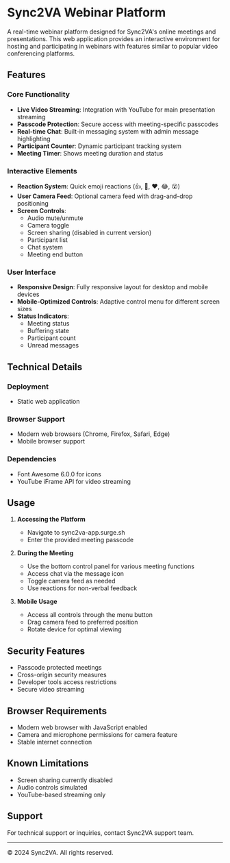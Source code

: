 # Sync2VA Webinar Platform

A real-time webinar platform designed for Sync2VA's online meetings and presentations. This web application provides an interactive environment for hosting and participating in webinars with features similar to popular video conferencing platforms.

## Features

### Core Functionality
- **Live Video Streaming**: Integration with YouTube for main presentation streaming
- **Passcode Protection**: Secure access with meeting-specific passcodes
- **Real-time Chat**: Built-in messaging system with admin message highlighting
- **Participant Counter**: Dynamic participant tracking system
- **Meeting Timer**: Shows meeting duration and status

### Interactive Elements
- **Reaction System**: Quick emoji reactions (👍, 👏, ❤️, 😂, 😮)
- **User Camera Feed**: Optional camera feed with drag-and-drop positioning
- **Screen Controls**: 
  - Audio mute/unmute
  - Camera toggle
  - Screen sharing (disabled in current version)
  - Participant list
  - Chat system
  - Meeting end button

### User Interface
- **Responsive Design**: Fully responsive layout for desktop and mobile devices
- **Mobile-Optimized Controls**: Adaptive control menu for different screen sizes
- **Status Indicators**: 
  - Meeting status
  - Buffering state
  - Participant count
  - Unread messages

## Technical Details

### Deployment
- Static web application

### Browser Support
- Modern web browsers (Chrome, Firefox, Safari, Edge)
- Mobile browser support

### Dependencies
- Font Awesome 6.0.0 for icons
- YouTube iFrame API for video streaming

## Usage

1. **Accessing the Platform**
   - Navigate to sync2va-app.surge.sh
   - Enter the provided meeting passcode

2. **During the Meeting**
   - Use the bottom control panel for various meeting functions
   - Access chat via the message icon
   - Toggle camera feed as needed
   - Use reactions for non-verbal feedback

3. **Mobile Usage**
   - Access all controls through the menu button
   - Drag camera feed to preferred position
   - Rotate device for optimal viewing

## Security Features

- Passcode protected meetings
- Cross-origin security measures
- Developer tools access restrictions
- Secure video streaming

## Browser Requirements

- Modern web browser with JavaScript enabled
- Camera and microphone permissions for camera feature
- Stable internet connection

## Known Limitations

- Screen sharing currently disabled
- Audio controls simulated
- YouTube-based streaming only

## Support

For technical support or inquiries, contact Sync2VA support team.

---
© 2024 Sync2VA. All rights reserved.